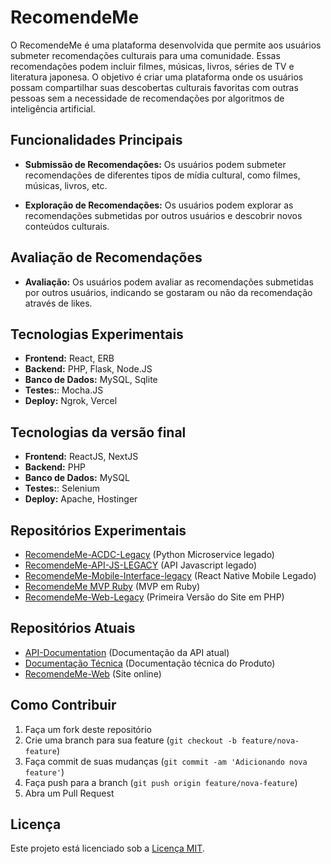 # RecomendeMe

O RecomendeMe é uma plataforma desenvolvida que permite aos usuários submeter recomendações culturais para uma comunidade. Essas recomendações podem incluir filmes, músicas, livros, séries de TV e literatura japonesa.  O objetivo é criar uma plataforma onde os usuários possam compartilhar suas descobertas culturais favoritas com outras pessoas sem a necessidade de recomendações por algoritmos de inteligência artificial.

## Funcionalidades Principais

- **Submissão de Recomendações:** Os usuários podem submeter recomendações de diferentes tipos de mídia cultural, como filmes, músicas, livros, etc.
  
- **Exploração de Recomendações:** Os usuários podem explorar as recomendações submetidas por outros usuários e descobrir novos conteúdos culturais.

  
## Avaliação de Recomendações

- **Avaliação:** Os usuários podem avaliar as recomendações submetidas por outros usuários, indicando se gostaram ou não da recomendação através de likes.

## Tecnologias Experimentais

- **Frontend:** React, ERB
- **Backend:** PHP, Flask, Node.JS
- **Banco de Dados:** MySQL, Sqlite
- **Testes:**: Mocha.JS
- **Deploy:** Ngrok, Vercel


## Tecnologias da versão final

- **Frontend:** ReactJS, NextJS
- **Backend:** PHP
- **Banco de Dados:** MySQL
- **Testes:**: Selenium
- **Deploy:** Apache, Hostinger


## Repositórios Experimentais
- [RecomendeMe-ACDC-Legacy](https://github.com/RecomendeMe/RecomendeMe-ACDC-Exp) (Python Microservice legado)
- [RecomendeMe-API-JS-LEGACY](https://github.com/RecomendeMe/RecomendeMe-API-JS-Exp) (API Javascript legado)
- [RecomendeMe-Mobile-Interface-legacy](https://github.com/RecomendeMe/RecomendeMe-Mobile-Interface-Exp) (React Native Mobile Legado)
- [RecomendeMe MVP Ruby](https://github.com/RecomendeMe/RecomendeMe_Backend_Exp) (MVP em Ruby)
- [RecomendeMe-Web-Legacy](https://github.com/samsepiol1/merecomende-beta-old-version) (Primeira Versão do Site em PHP)


## Repositórios Atuais

- [API-Documentation](https://github.com/RecomendeMe/API-Documentation) (Documentação da API atual)
- [Documentação Técnica](https://github.com/RecomendeMe/Documentation) (Documentação técnica do Produto)
- [RecomendeMe-Web](https://github.com/RecomendeMe/RecomendeMe-Web) (Site online)




## Como Contribuir

1. Faça um fork deste repositório
2. Crie uma branch para sua feature (`git checkout -b feature/nova-feature`)
3. Faça commit de suas mudanças (`git commit -am 'Adicionando nova feature'`)
4. Faça push para a branch (`git push origin feature/nova-feature`)
5. Abra um Pull Request

## Licença

Este projeto está licenciado sob a [Licença MIT](LICENSE).

<!--

**Here are some ideas to get you started:**

🙋‍♀️ A short introduction - what is your organization all about?
🌈 Contribution guidelines - how can the community get involved?
👩‍💻 Useful resources - where can the community find your docs? Is there anything else the community should know?
🍿 Fun facts - what does your team eat for breakfast?
🧙 Remember, you can do mighty things with the power of [Markdown](https://docs.github.com/github/writing-on-github/getting-started-with-writing-and-formatting-on-github/basic-writing-and-formatting-syntax)
-->
